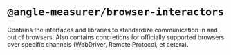 # `@angle-measurer/browser-interactors`

Contains the interfaces and libraries to standardize communication in and out of browsers. Also contains concretions for officially supported browsers over specific channels (WebDriver, Remote Protocol, et cetera).